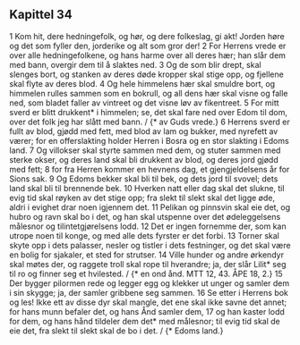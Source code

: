 ## Kapittel 34

1 Kom hit, dere hedningefolk, og hør, og dere folkeslag, gi akt! Jorden høre og det som fyller den, jorderike og alt som gror der!
2 For Herrens vrede er over alle hedningefolkene, og hans harme over all deres hær; han slår dem med bann, overgir dem til å slaktes ned.
3 Og de som blir drept, skal slenges bort, og stanken av deres døde kropper skal stige opp, og fjellene skal flyte av deres blod.
4 Og hele himmelens hær skal smuldre bort, og himmelen rulles sammen som en bokrull, og all dens hær skal visne og falle ned, som bladet faller av vintreet og det visne løv av fikentreet.
5 For mitt sverd er blitt drukkent* i himmelen; se, det skal fare ned over Edom til dom, over det folk jeg har slått med bann. / {* av Guds vrede.}
6 Herrens sverd er fullt av blod, gjødd med fett, med blod av lam og bukker, med nyrefett av værer; for en offerslakting holder Herren i Bosra og en stor slakting i Edoms land.
7 Og villokser skal styrte sammen med dem, og stuter sammen med sterke okser, og deres land skal bli drukkent av blod, og deres jord gjødd med fett;
8 for fra Herren kommer en hevnens dag, et gjengjeldelsens år for Sions sak.
9 Og Edoms bekker skal bli til bek, og dets jord til svovel; dets land skal bli til brennende bek.
10 Hverken natt eller dag skal det slukne, til evig tid skal røyken av det stige opp; fra slekt til slekt skal det ligge øde, aldri i evighet drar noen igjennem det.
11 Pelikan og pinnsvin skal eie det, og hubro og ravn skal bo i det, og han skal utspenne over det ødeleggelsens målesnor og tilintetgjørelsens lodd.
12 Det er ingen fornemme der, som kan utrope noen til konge, og med alle dets fyrster er det forbi.
13 Torner skal skyte opp i dets palasser, nesler og tistler i dets festninger, og det skal være en bolig for sjakaler, et sted for strutser.
14 Ville hunder og andre ørkendyr skal møtes der, og raggete troll skal rope til hverandre; ja, der slår Lilit* seg til ro og finner seg et hvilested. / {* en ond ånd. MTT 12, 43. ÅPE 18, 2.}
15 Der bygger pilormen rede og legger egg og klekker ut unger og samler dem i sin skygge; ja, der samler gribbene seg sammen.
16 Se etter i Herrens bok og les! Ikke ett av disse dyr skal mangle, det ene skal ikke savne det annet; for hans munn befaler det, og hans Ånd samler dem,
17 og han kaster lodd for dem, og hans hånd tildeler dem det* med målesnor; til evig tid skal de eie det, fra slekt til slekt skal de bo i det. / {* Edoms land.}
